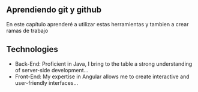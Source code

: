 ## Aprendiendo git y github
En este capítulo aprenderé a utilizar estas herramientas y tambien a crear ramas de trabajo

## Technologies
- Back-End: Proficient in Java, I bring to the table a strong understanding of server-side development...
- Front-End: My expertise in Angular allows me to create interactive and user-friendly interfaces...
